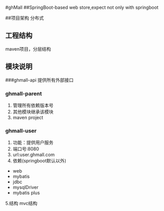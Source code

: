 #ghMall
##SpringBoot-based web store,expect not only with springboot

##项目架构
分布式

## 工程结构
maven项目，分层结构

## 模块说明
###ghmall-api
提供所有外部接口

### ghmall-parent
1. 管理所有依赖版本号
2. 其他模块继承该模块
3. maven project

### ghmall-user
1. 功能：提供用户服务
2. 端口号:8080
3. url:user.ghmall.com
4. 依赖(springboot默认以外)
- web
- mybatis
- jdbc
- mysqlDriver
- mybatis plus

5.结构
  mvc结构
